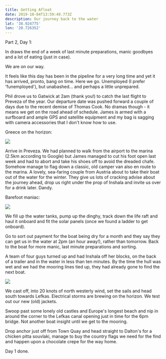 ```yaml
---
title: Getting Afloat
date: 2019-10-04T13:59:49.773Z
description: Our journey back to the water
lat: '38.924775'
lon: '20.726352'
---
```

Part 2, Day 1:

In draws the end of a week of last minute preparations, manic goodbyes and a lot of eating (just in case). 

We are on our way.

It feels like this day has been in the pipeline for a very long time and yet it has arrived, pronto, bang on time. Here we go. Unemployed (I prefer 'funemployed'), but unabashed... and perhaps a little unprepared. 

Phil drove us to Gatwick at 2am (thank you!) to catch the last flight to Preveza of the year. Our departure date was pushed forward a couple of days due to the recent demise of Thomas Cook. No dramas though - it means we get on the road ahead of schedule. James is armed with a surfboard and ample GPS and satellite equipment and my bag is sagging with camera accessories that I don't know how to use. 

Greece on the horizon:

![](/images/uploads/20191004_100330.jpg)

Arrive in Preveza. We had planned to walk from the airport to the marina (2.5km according to Google) but James managed to cut his foot open last week and had to abort and take his shoes off to avoid the dreaded chafe. Somehow manage to flag down a classic, old camper van also en route to the marina. A lovely, sea-faring couple from Austria about to take their boat out of the water for the winter. They give us lots of cracking advise about the journey ahead, drop us right under the prop of Inshala and invite us over for a drink later. Dandy.

Barefoot maniac:

![](/images/uploads/20191004_105210.jpg)

 

We fill up the water tanks, pump up the dinghy, track down the life raft and haul it onboard and fit the solar panels (once we found a ladder to get onboard).

Go to sort out payment for the boat being dry for a month and they say they can get us in the water at 2pm (an hour away!), rather than tomorrow. Back to the boat for more manic, last minute preparations and sorting. 

A team of four guys turned up and had Inshala off her blocks, on the back of a trailer and in the water in less than ten minutes.  By the time the hull was wet and we had the mooring lines tied up, they had already gone to find the next boat.

![](/images/uploads/dsc01434.jpg)

 We cast off, into 20 knots of north westerly wind, set the sails and head south towards Lefkas. Electrical storms are brewing on the horizon. We test out our new (old) jackets.

Swoop past some lonely old castles and Europe's longest beach and nip in around the corner to the Lefkas canal opening just in time for the 6pm bridge. Not another boat insight until we get to the mooring. 

Drop anchor just off from Town Quay and head straight to Dalton's for a chicken pitta souvlaki, manage to buy the country flags we need for the find and happen upon a chocolate crepe for the way home. 

Day 1 done.
